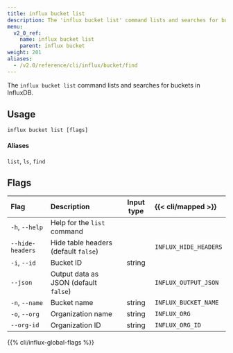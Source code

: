 ```yaml
---
title: influx bucket list
description: The 'influx bucket list' command lists and searches for buckets in InfluxDB.
menu:
  v2_0_ref:
    name: influx bucket list
    parent: influx bucket
weight: 201
aliases:
  - /v2.0/reference/cli/influx/bucket/find
---
```


The `influx bucket list` command lists and searches for buckets in InfluxDB.

## Usage
```
influx bucket list [flags]
```

#### Aliases
`list`, `ls`, `find`

## Flags
| Flag             | Description                           | Input type  | {{< cli/mapped >}}    |
|:----             |:-----------                           |:----------: |:------------------    |
| `-h`, `--help`   | Help for the `list` command           |             |                       |
| `--hide-headers` | Hide table headers (default `false`)  |             | `INFLUX_HIDE_HEADERS` |
| `-i`, `--id`     | Bucket ID                             | string      |                       |
| `--json`         | Output data as JSON (default `false`) |             | `INFLUX_OUTPUT_JSON`  |
| `-n`, `--name`   | Bucket name                           | string      | `INFLUX_BUCKET_NAME`  |
| `-o`, `--org`    | Organization name                     | string      | `INFLUX_ORG`          |
| `--org-id`       | Organization ID                       | string      | `INFLUX_ORG_ID`       |

{{% cli/influx-global-flags %}}
